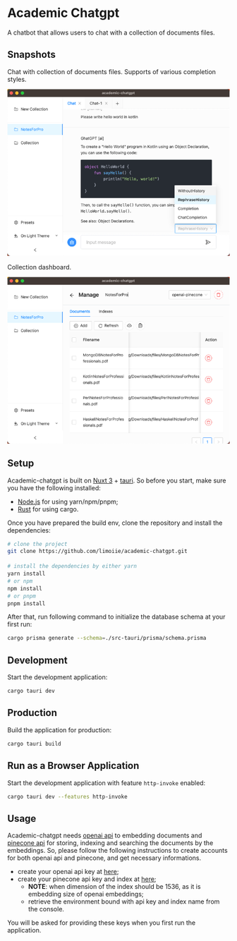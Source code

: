 # Academic Chatgpt

A chatbot that allows users to chat with a collection of documents files.

## Snapshots

Chat with collection of documents files. Supports of various completion styles.

![snapshot](./docs/_media/chat-documents-page.png)

Collection dashboard. 

![snapshot](./docs/_media/collection-dashboard-page.png)

## Setup

Academic-chatgpt is built on [Nuxt 3](https://nuxt.com/) + [tauri](https://tauri.app/). So before you start, make sure you have the following installed:

- [Node.js](https://nodejs.org/en/) for using yarn/npm/pnpm;
- [Rust](https://www.rust-lang.org/tools/install) for using cargo.

Once you have prepared the build env, clone the repository and install the dependencies:

```bash
# clone the project
git clone https://github.com/limoiie/academic-chatgpt.git

# install the dependencies by either yarn
yarn install
# or npm
npm install
# or pnpm
pnpm install
```

After that, run following command to initialize the database schema at your first run:

```bash
cargo prisma generate --schema=./src-tauri/prisma/schema.prisma
```

## Development

Start the development application:

```bash
cargo tauri dev
```

## Production

Build the application for production:

```bash
cargo tauri build
```

## Run as a Browser Application

Start the development application with feature `http-invoke` enabled:

```bash
cargo tauri dev --features http-invoke
```

## Usage

Academic-chatgpt needs [openai api](https://platform.openai.com/overview) to embedding documents and [pinecone api](https://www.pinecone.io/) for storing, indexing and searching the documents by the embeddings.
So, please follow the following instructions to create accounts for both openai api and pinecone, and get necessary informations.

- create your openai api key at [here](https://platform.openai.com/account/api-keys);
- create your pinecone api key and index at [here](https://app.pinecone.io/);
  - **NOTE**: when dimension of the index should be 1536, as it is embedding size of openai embeddings;
  - retrieve the environment bound with api key and index name from the console.

You will be asked for providing these keys when you first run the application.
